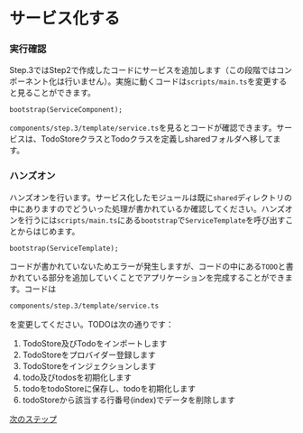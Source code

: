# サービス化する

### 実行確認

Step.3ではStep2で作成したコードにサービスを追加します（この段階ではコンポーネント化は行いません）。実施に動くコードは`scripts/main.ts`を変更すると見ることができます。

```typscript
bootstrap(ServiceComponent);
```

`components/step.3/template/service.ts`を見るとコードが確認できます。サービスは、TodoStoreクラスとTodoクラスを定義しsharedフォルダへ移してます。

### ハンズオン

ハンズオンを行います。サービス化したモジュールは既に`shared`ディレクトリの中にありますのでどういった処理が書かれているか確認してください。ハンズオンを行うには`scripts/main.ts`にある`bootstrap`で`ServiceTemplate`を呼び出すことからはじめます。

```typscript
bootstrap(ServiceTemplate);
```

コードが書かれていないためエラーが発生しますが、コードの中にある`TODO`と書かれている部分を追加していくことでアプリケーションを完成することができます。コードは

```bash
components/step.3/template/service.ts
```

を変更してください。TODOは次の通りです：

1. TodoStore及びTodoをインポートします
2. TodoStoreをプロバイダー登録します
3. TodoStoreをインジェクションします
4. todo及びtodosを初期化します
5. todoをtodoStoreに保存し、todoを初期化します
6. todoStoreから該当する行番号(index)でデータを削除します


[次のステップ](../step.4)
